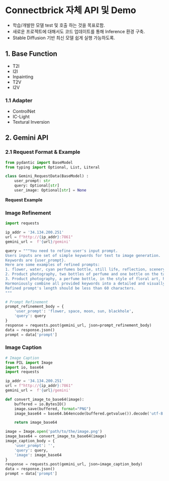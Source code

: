 # Connectbrick 자체 API 및 Demo
* 학습/개발한 모델 test 및 호출 하는 것을 목표로함.
* 새로운 프로젝트에 대해서도 코드 업데이트를 통해 Inference 환경 구축.
* Stable Diffusion 기반 최신 모델 쉽게 실행 가능하도록.

## 1. Base Function
* T2I
* I2I
* Inpainting
* T2V
* I2V

### 1.1 Adapter
* ControlNet
* IC-Light
* Textural Inversion



## 2. Gemini API
### 2.1 Request Format & Example
```python
from pydantic import BaseModel
from typing import Optional, List, Literal

class Gemini_RequestData(BaseModel) :
    user_prompt: str
    query: Optional[str]
    user_image: Optional[str] = None
```

**Request Example**
### Image Refinement
```python
import requests

ip_addr = '34.134.200.251'
url = f"http://{ip_addr}:7861"
gemini_url =  f'{url}/gemini'

query = """You need to refine user's input prompt. 
Users inputs are set of simple keywords for text to image generation.
Keywords are {user_prompt}.
Here are some examples of refined prompts:
1. flower, water, cyan perfumes bottle, still life, reflection, scenery, cosmetics, reality, 4K, nobody, creek, product photography, forest background
2. Product photography, two bottles of perfume and one bottle on the table surrounded by flowers, with soft lighting and a warm color tone. The background is a beige wall decorated with green plants, a table topped with bottles of perfume next to flowers and greenery on a table cloth covered tablecloth,
3. Product photography, a perfume bottle, in the style of floral art, horizontal composition, dreamy pastel color palette, serene floral theme, beautiful sunlight and shadow
Harmoniously combine all provided keywords into a detailed and visually appealing final description.
Refined prompt's length should be less than 60 characters.
"""

# Prompt Refinement
prompt_refinement_body = {
    'user_prompt': 'flower, space, moon, sun, blackhole',
    'query': query
}
response = requests.post(gemini_url, json=prompt_refinement_body)
data = response.json()
prompt = data['prompt']
```
### Image Caption
```python
# Image Caption
from PIL import Image
import io, base64
import requests

ip_addr = '34.134.200.251'
url = f"http://{ip_addr}:7861"
gemini_url =  f'{url}/gemini'

def convert_image_to_base64(image):
    buffered = io.BytesIO()
    image.save(buffered, format="PNG")
    image_base64 = base64.b64encode(buffered.getvalue()).decode('utf-8')

    return image_base64

image = Image.open('path/to/the/image.png')
image_base64 = convert_image_to_base64(image)
image_caption_body = {
    'user_prompt': '',
    'query': query,
    'image': image_base64
}
response = requests.post(gemini_url, json=image_caption_body)
data = response.json()
prompt = data['prompt']
```